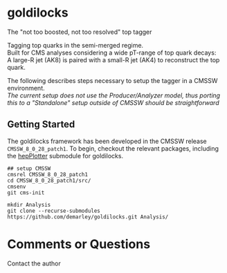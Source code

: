 # goldilocks
The "not too boosted, not too resolved" top tagger

Tagging top quarks in the semi-merged regime.  
Built for CMS analyses considering a wide pT-range of top quark decays:  
A large-R jet (AK8) is paired with a small-R jet (AK4) to reconstruct the top quark.

The following describes steps necessary to setup the tagger in a CMSSW environment.  
_The current setup does not use the Producer/Analyzer model, thus porting this to a "Standalone" setup outside of CMSSW should be straightforward_

## Getting Started

The goldilocks framework has been developed in the CMSSW release `CMSSW_8_0_28_patch1`.
To begin, checkout the relevant packages, including the [hepPlotter]() submodule for goldilocks.

```
## setup CMSSW
cmsrel CMSSW_8_0_28_patch1
cd CMSSW_8_0_28_patch1/src/
cmsenv
git cms-init

mkdir Analysis
git clone --recurse-submodules https://github.com/demarley/goldilocks.git Analysis/
```



# Comments or Questions
Contact the author
